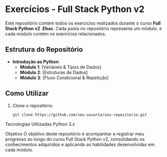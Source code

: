 # Exercícios - Full Stack Python v2

Este repositório contém todos os exercícios realizados durante o curso **Full Stack Python v2 .Ebac**. Cada pasta no repositório representa um módulo, e cada módulo contém os exercícios relacionados.

## Estrutura do Repositório

- **Introdução ao Python**:
   - **Módulo 1**: [Variáveis & Tipos de Dados]
   - **Módulo 2**: [Estruturas de Dados]
   - **Módulo 3**: [Fluxo Condicional & Repetição]

## Como Utilizar

1. Clone o repositório:
   ```bash
   git clone https://github.com/seu-usuario/seu-repositorio.git

Tecnologias Utilizadas
Python 3.x

Objetivo
O objetivo deste repositório é acompanhar e registrar meu progresso ao longo do curso Full Stack Python v2, consolidando os conhecimentos adquiridos e aplicando as habilidades desenvolvidas em cada módulo.
